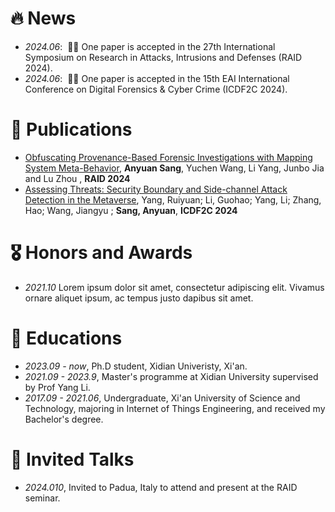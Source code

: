 


# 🔥 News
- *2024.06*: &nbsp;🎉🎉 One paper is accepted in the 27th International Symposium on Research in Attacks, Intrusions and Defenses (RAID 2024). 
- *2024.06*: &nbsp;🎉🎉 One paper is accepted in the 15th EAI International Conference on Digital Forensics & Cyber Crime (ICDF2C 2024). 

# 📝 Publications 

- [Obfuscating Provenance-Based Forensic Investigations with Mapping System Meta-Behavior](https://anyuan1999.github.io), **Anyuan Sang**, Yuchen Wang, Li Yang, Junbo Jia and Lu Zhou , **RAID 2024**
- [Assessing Threats: Security Boundary and Side-channel Attack Detection in the Metaverse](https://anyuan1999.github.io), Yang, Ruiyuan; Li, Guohao; Yang, Li; Zhang, Hao; Wang, Jiangyu ; **Sang, Anyuan**, **ICDF2C 2024**

# 🎖 Honors and Awards
- *2021.10* Lorem ipsum dolor sit amet, consectetur adipiscing elit. Vivamus ornare aliquet ipsum, ac tempus justo dapibus sit amet. 

# 📖 Educations
- *2023.09 - now*, Ph.D student, Xidian Univeristy, Xi'an.
- *2021.09 - 2023.9*, Master's programme at Xidian University supervised by Prof Yang Li. 
- *2017.09 - 2021.06*, Undergraduate, Xi'an University of Science and Technology, majoring in Internet of Things Engineering, and received my Bachelor's degree. 

# 💬 Invited Talks
- *2024.010*, Invited to Padua, Italy to attend and present at the RAID seminar. 


